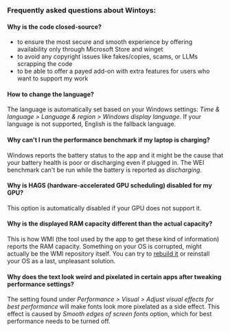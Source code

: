 ### Frequently asked questions about Wintoys:

#### Why is the code closed-source?

- to ensure the most secure and smooth experience by offering availability only through Microsoft Store and winget
- to avoid any copyright issues like fakes/copies, scams, or LLMs scrapping the code
- to be able to offer a payed add-on with extra features for users who want to support my work

#### How to change the language?

The language is automatically set based on your Windows settings: _Time & language > Language & region > Windows display language_. 
If your language is not supported, English is the fallback language.

#### Why can't I run the performance benchmark if my laptop is charging?

Windows reports the battery status to the app and it might be the cause that your battery health is poor or discharging even if plugged in. The WEI benchmark can't be run while the battery is reported as _discharging_.

#### Why is HAGS (hardware-accelerated GPU scheduling) disabled for my GPU?

This option is automatically disabled if your GPU does not support it.

#### Why is the displayed RAM capacity different than the actual capacity?

This is how WMI (the tool used by the app to get these kind of information) reports the RAM capacity. Something on your OS is corrupted, might actually be the WMI repository itself. You can try to [rebuild it](https://techcommunity.microsoft.com/t5/ask-the-performance-team/wmi-rebuilding-the-wmi-repository/ba-p/373846) or reinstall your OS as a last, unpleasant solution.

#### Why does the text look weird and pixelated in certain apps after tweaking performance settings?

The setting found under _Performance > Visual > Adjust visual effects for best performance_ will make fonts look more pixelated as a side effect. This effect is caused by _Smooth edges of screen fonts_ option, which for best performance needs to be turned off.
